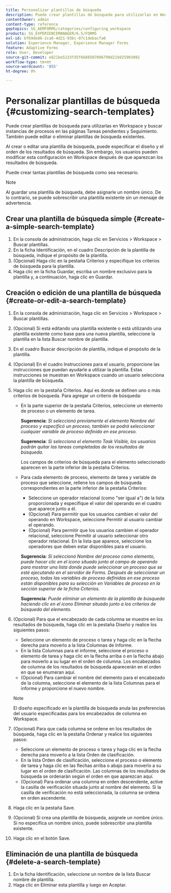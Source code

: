 ```yaml
---
title: Personalizar plantillas de búsqueda
description: Puede crear plantillas de búsqueda para utilizarlas en Workspace y buscar instancias de procesos en las páginas Tareas pendientes y Seguimiento. También puede editar o eliminar plantillas de búsqueda existentes.
contentOwner: admin
content-type: reference
geptopics: SG_AEMFORMS/categories/configuring_workspace
products: SG_EXPERIENCEMANAGER/6.5/FORMS
exl-id: bf69de86-2ca6-4d21-936c-07c1debacfa0
solution: Experience Manager, Experience Manager Forms
feature: Adaptive Forms
role: User, Developer
source-git-commit: e821be5233fd5f6688507096790d219d25903892
workflow-type: tm+mt
source-wordcount: '855'
ht-degree: 0%

---
```


# Personalizar plantillas de búsqueda {#customizing-search-templates}

Puede crear plantillas de búsqueda para utilizarlas en Workspace y buscar instancias de procesos en las páginas Tareas pendientes y Seguimiento. También puede editar o eliminar plantillas de búsqueda existentes.

Al crear o editar una plantilla de búsqueda, puede especificar el diseño y el orden de los resultados de búsqueda. Sin embargo, los usuarios pueden modificar esta configuración en Workspace después de que aparezcan los resultados de búsqueda.

Puede crear tantas plantillas de búsqueda como sea necesario.

>[!NOTE]
>
>Al guardar una plantilla de búsqueda, debe asignarle un nombre único. De lo contrario, se puede sobrescribir una plantilla existente sin un mensaje de advertencia.

## Crear una plantilla de búsqueda simple {#create-a-simple-search-template}

1. En la consola de administración, haga clic en Servicios > Workspace > Buscar plantillas.
1. En la ficha Identificación, en el cuadro Descripción de la plantilla de búsqueda, indique el propósito de la plantilla.
1. (Opcional) Haga clic en la pestaña Criterios y especifique los criterios de búsqueda para la plantilla.
1. Haga clic en la ficha Guardar, escriba un nombre exclusivo para la plantilla y, a continuación, haga clic en Guardar.

## Creación o edición de una plantilla de búsqueda {#create-or-edit-a-search-template}

1. En la consola de administración, haga clic en Servicios > Workspace > Buscar plantillas.
1. (Opcional) Si está editando una plantilla existente o está utilizando una plantilla existente como base para una nueva plantilla, seleccione la plantilla en la lista Buscar nombre de plantilla.
1. En el cuadro Buscar descripción de plantilla, indique el propósito de la plantilla.
1. (Opcional) En el cuadro Instrucciones para el usuario, proporcione las instrucciones que puedan ayudarle a utilizar la plantilla. Estas instrucciones se muestran en Workspace cuando un usuario selecciona la plantilla de búsqueda.
1. Haga clic en la pestaña Criterios. Aquí es donde se definen uno o más criterios de búsqueda. Para agregar un criterio de búsqueda:

   * En la parte superior de la pestaña Criterios, seleccione un elemento de proceso o un elemento de tarea.

     **Sugerencia**: *Si seleccionó previamente el elemento Nombre del proceso y especificó un proceso, también se podrá seleccionar cualquier variable de proceso definida en ese proceso.*

     **Sugerencia**: *Si selecciona el elemento Task Visible, los usuarios podrán quitar las tareas completadas de los resultados de búsqueda.*

     Los campos de criterios de búsqueda para el elemento seleccionado aparecen en la parte inferior de la pestaña Criterios.

   * Para cada elemento de proceso, elemento de tarea y variable de proceso que seleccione, rellene los campos de búsqueda correspondientes en la parte inferior de la pestaña Criterios:

      * Seleccione un operador relacional (como &quot;ser igual a&quot;) de la lista proporcionada y especifique el valor del operando en el cuadro que aparece junto a él.
      * (Opcional) Para permitir que los usuarios cambien el valor del operando en Workspace, seleccione Permitir al usuario cambiar el operando.
      * (Opcional) Para permitir que los usuarios cambien el operador relacional, seleccione Permitir al usuario seleccionar otro operador relacional. En la lista que aparece, seleccione los operadores que deben estar disponibles para el usuario.

     **Sugerencia**: *Si seleccionó Nombre del proceso como elemento, puede hacer clic en el icono situado junto al campo de operando para mostrar una lista donde puede seleccionar un proceso que se esté ejecutando en el servidor de Forms. Después de seleccionar un proceso, todas las variables de proceso definidas en ese proceso están disponibles para su selección en Variables de proceso en la sección superior de la ficha Criterios.*

     **Sugerencia**: *Puede eliminar un elemento de la plantilla de búsqueda haciendo clic en el icono Eliminar situado junto a los criterios de búsqueda del elemento.*

1. (Opcional) Para que el encabezado de cada columna se muestre en los resultados de búsqueda, haga clic en la pestaña Diseño y realice los siguientes pasos:

   * Seleccione un elemento de proceso o tarea y haga clic en la flecha derecha para moverlo a la lista Columnas de Informe.
   * En la lista Columnas para el informe, seleccione el proceso o elemento de tarea y haga clic en la flecha arriba o en la flecha abajo para moverlo a su lugar en el orden de columna. Los encabezados de columna de los resultados de búsqueda aparecerán en el orden en que se enumeran aquí.
   * (Opcional) Para cambiar el nombre del elemento para el encabezado de la columna, seleccione el elemento de la lista Columnas para el informe y proporcione el nuevo nombre.

   >[!NOTE]
   >
   >El diseño especificado en la plantilla de búsqueda anula las preferencias del usuario especificadas para los encabezados de columna en Workspace.

1. (Opcional) Para que cada columna se ordene en los resultados de búsqueda, haga clic en la pestaña Ordenar y realice los siguientes pasos:

   * Seleccione un elemento de proceso o tarea y haga clic en la flecha derecha para moverlo a la lista Orden de clasificación.
   * En la lista Orden de clasificación, seleccione el proceso o elemento de tarea y haga clic en las flechas arriba o abajo para moverlo a su lugar en el orden de clasificación. Las columnas de los resultados de búsqueda se ordenarán según el orden en que aparezcan aquí.
   * (Opcional) Para ordenar una columna en orden descendente, active la casilla de verificación situada junto al nombre del elemento. Si la casilla de verificación no está seleccionada, la columna se ordena en orden ascendente.

1. Haga clic en la pestaña Save.
1. (Opcional) Si crea una plantilla de búsqueda, asígnele un nombre único. Si no especifica un nombre único, puede sobrescribir una plantilla existente.
1. Haga clic en el botón Save.

## Eliminación de una plantilla de búsqueda {#delete-a-search-template}

1. En la ficha Identificación, seleccione un nombre de la lista Buscar nombre de plantilla.
1. Haga clic en Eliminar esta plantilla y luego en Aceptar.
